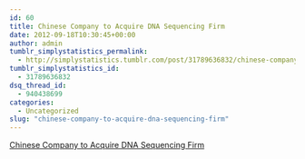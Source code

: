 ```yaml
---
id: 60
title: Chinese Company to Acquire DNA Sequencing Firm
date: 2012-09-18T10:30:45+00:00
author: admin
tumblr_simplystatistics_permalink:
  - http://simplystatistics.tumblr.com/post/31789636832/chinese-company-to-acquire-dna-sequencing-firm
tumblr_simplystatistics_id:
  - 31789636832
dsq_thread_id:
  - 940438699
categories:
  - Uncategorized
slug: "chinese-company-to-acquire-dna-sequencing-firm"
---
```

[Chinese Company to Acquire DNA Sequencing Firm](http://dealbook.nytimes.com/2012/09/17/chinese-company-to-acquire-dna-sequencing-firm/?smid=tu-share)
